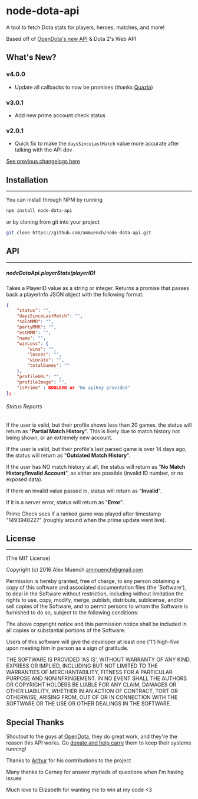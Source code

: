 # node-dota-api
A tool to fetch Dota stats for players, heroes, matches, and more!

Based off of [OpenDota's new API](https://docs.opendota.com/) & Dota 2's Web API

## What's New? ##

### v4.0.0

- Update all callbacks to now be promises (thanks [Quazia](https://github.com/ammuench/node-dota-api/pull/3))

### v3.0.1

- Add new prime account check status

### v2.0.1

- Quick fix to make the `daysSinceLastMatch` value more accurate after talking with the API dev

[See previous changelogs here](https://github.com/ammuench/node-dota-api/blob/master/CHANGELOG.md)


## Installation ##
------

You can install through NPM by running
```bash
npm install node-dota-api
```

or by cloning from git into your project
```bash
git clone https://github.com/ammuench/node-dota-api.git
```

## API ##
------
##### nodeDotaApi.playerStats(*playerID*)
Takes a PlayerID value as a string or integer. Returns a promise that passes back a playerInfo JSON object with the following format:
```json
{
    "status": "",
    "daysSinceLastMatch": "",
    "soloMMR": "",
    "partyMMR": "",
    "estMMR": "",
    "name": "",
    "winLoss": {
        "wins": "",
        "losses": "",
        "winrate": "",
        "totalGames": ""
    },
    "profileURL": "",
    "profileImage": "",
    "isPrime" : BOOLEAN or "No apiKey provided"
};
```
###### Status Reports

If the user is valid, but their profile shows less than 20 games, the status will return as "**Partial Match History**".  This is likely due to match history not being shown, or an extremely new account.

If the user is valid, but their profile's last parsed game is over 14 days ago, the status will return as "**Outdated Match History**".

If the user has NO match history at all, the status will return as "**No Match History/Invalid Account**", as either are possible (invalid ID number, or no exposed data).

If there an invalid value passed in, status will return as "**Invalid**". 

If it is a server error, status will return as "**Error**".

Prime Check sees if a ranked game was played after timestamp "1493948227" (roughly around when the prime update went live).

## License ##
-----
(The MIT License)

Copyright (c) 2016 Alex Muench <ammuench@gmail.com>

Permission is hereby granted, free of charge, to any person obtaining a copy of this software and associated documentation files (the 'Software'), to deal in the Software without restriction, including without limitation the rights to use, copy, modify, merge, publish, distribute, sublicense, and/or sell copies of the Software, and to permit persons to whom the Software is furnished to do so, subject to the following conditions:

The above copyright notice and this permission notice shall be included in all copies or substantial portions of the Software.

Users of this software will give the developer at least one ('1') high-five upon meeting him in person as a sign of gratitude.

THE SOFTWARE IS PROVIDED 'AS IS', WITHOUT WARRANTY OF ANY KIND, EXPRESS OR IMPLIED, INCLUDING BUT NOT LIMITED TO THE WARRANTIES OF MERCHANTABILITY, FITNESS FOR A PARTICULAR PURPOSE AND NONINFRINGEMENT. IN NO EVENT SHALL THE AUTHORS OR COPYRIGHT HOLDERS BE LIABLE FOR ANY CLAIM, DAMAGES OR OTHER LIABILITY, WHETHER IN AN ACTION OF CONTRACT, TORT OR OTHERWISE, ARISING FROM, OUT OF OR IN CONNECTION WITH THE SOFTWARE OR THE USE OR OTHER DEALINGS IN THE SOFTWARE.

## Special Thanks ##

Shoutout to the guys at [OpenDota](http://opendota.com), they do great work, and they're the reason this API works.  Go [donate and help carry](https://www.opendota.com/carry) them to keep their systems running!

Thanks to [Arthur](https://github.com/quazia) for his contributions to the project

Many thanks to Carney for answer myriads of questions when I'm having issues

Much love to Elizabeth for wanting me to win at my code <3

